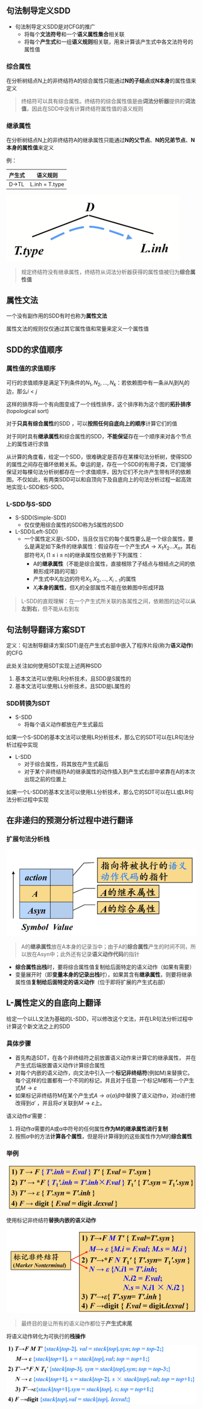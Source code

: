 ## 句法制导定义SDD

- 句法制导定义SDD是对CFG的推广
    - 将每个**文法符号**和一个**语义属性集合**相关联
    - 将每个**产生式**和一组**语义规则**相关联，用来计算该产生式中各文法符号的属性值

### 综合属性

在分析树结点N上的非终结符A的综合属性只能通过**N的子结点**或**N本身**的属性值来定义

> 终结符可以具有综合属性。终结符的综合属性值是由**词法分析器**提供的**词法值**，因此在SDD中没有计算终结符属性值的语义规则

### 继承属性

在分析树结点N上的非终结符A的继承属性只能通过**N的父节点**、**N的兄弟节点**、**N本身的属性值**来定义

例：

|产生式|语义规则|
|----|----|
|D→TL|L.inh = T.type|

![](image-22.png)

> 规定终结符没有继承属性，终结符从词法分析器获得的属性值被归为**综合属性值**

## 属性文法

一个没有副作用的SDD有时也称为**属性文法**

属性文法的规则仅仅通过其它属性值和常量来定义一个属性值

## SDD的求值顺序

### 属性值的求值顺序

可行的求值顺序是满足下列条件的$N_1,N_2,...,N_k$：若依赖图中有一条从$N_i$到$N_j$的边，那么$i<j$

这样的排序将一个有向图变成了一个线性排序，这个排序称为这个图的**拓扑排序**(topological sort)

对于**只具有综合属性**的SDD ，可以**按照任何自底向上的顺序**计算它们的值

对于同时具有**继承属性**和综合属性的SDD，**不能保证**存在一个顺序来对各个节点上的属性进行求值

从计算的角度看，给定一个SDD，很难确定是否存在某棵句法分析树，使得SDD的属性之间存在循环依赖关系。幸运的是，存在一个SDD的有用子类，它们能够保证对每棵句法分析树都存在一个求值顺序，因为它们不允许产生带有环的依赖图。不仅如此，有两类SDD可以和自顶向下及自底向上的句法分析过程一起高效地实现:L-SDD和S-SDD。

### L-SDD与S-SDD

- S-SDD(Simple-SDD)
    - 仅仅使用综合属性的SDD称为S属性的SDD
- L-SDD(Left-SDD)
    - 一个属性定义是L-SDD，当且仅当它的每个属性要么是一个综合属性，要么是满足如下条件的继承属性：假设存在一个产生式$A→X_1X_2…X_n$，其右部符号$X_i$ (1 ≤ i ≤ n)的继承属性仅依赖于下列属性：
        - A的**继承属性**（不能是综合属性，直接根除了子结点与根结点之间的依赖形成环路的可能）
        - 产生式中$X_i$左边的符号$X_1, X_2, … , X_{i-1}$的属性
        - $X_i$**本身的属性**，但$X_i$的全部属性不能在依赖图中形成环路

> L-SDD的直观理解：在一个产生式所关联的各属性之间，依赖图的边可以**从左到右**，但不能从右到左

## 句法制导翻译方案SDT

定义：句法制导翻译方案(SDT)是在产生式右部中嵌入了程序片段(称为**语义动作**)的CFG

此处关注如何使用SDT实现上述两种SDD

1. 基本文法可以使用LR分析技术，且SDD是S属性的
2. 基本文法可以使用LL分析技术，且SDD是L属性的

### SDD转换为SDT

- S-SDD
    - 将每个语义动作都放在产生式最后

如果一个S-SDD的基本文法可以使用LR分析技术，那么它的SDT可以在LR句法分析过程中实现

- L-SDD
    - 对于综合属性，将其放在产生式最后
    - 对于某个非终结符A的继承属性的动作插入到产生式右部中紧靠在A的本次出现之前的位置上

如果一个L-SDD的基本文法可以使用LL分析技术，那么它的SDT可以在LL或LR句法分析过程中实现

## 在非递归的预测分析过程中进行翻译

### 扩展句法分析栈

![](image-23.png)

> A的**继承属性**放在A本身的记录当中；由于A的**综合属性**产生的时间不同，所以放在Asyn中；此外还有记录**语义动作代码**的指针

- **综合属性出栈**时，要将综合属性值复制给后面特定的语义动作（如果有需要）
- 变量展开时（即**变量本身的记录出栈**时），如果其含有**继承属性**，则要将继承属性值**复制给后面特定的语义动作**（位于即将扩展的产生式右部）

## L-属性定义的自底向上翻译

给定一个以LL文法为基础的L-SDD，可以修改这个文法，并在LR句法分析过程中计算这个新文法之上的SDD

### 具体步骤

- 首先构造SDT，在各个非终结符之前放置语义动作来计算它的继承属性， 并在产生式后端放置语义动作计算综合属性
- 对每个内嵌的语义动作，向文法中引入一个**标记非终结符**(例如M)来替换它。每个这样的位置都有一个不同的标记，并且对于任意一个标记$M$都有一个产生式$M→ε$
- 如果标记非终结符M在某个产生式$A→α\{a\}β$中替换了语义动作$a$，对$a$进行修改得到$a'$ ，并且将$a'$关联到$M→ε$上。

语义动作$a'$需要：

1. 将动作$a$需要的A或α中符号的任何属性**作为M的继承属性进行复制**
2. 按照$a$中的方法**计算各个属性**，但是将计算得到的这些属性作为M的**综合属性**

### 举例

![](image-32.png)

使用标记非终结符**替换内嵌的语义动作**

![](image-33.png)

> 最终目的是让所有的语义动作都位于**产生式末尾**

将语义动作转化为可执行的**栈操作**

![](image-34.png)


